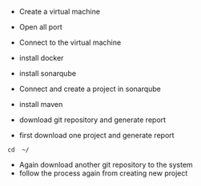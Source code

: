 * Create a virtual machine
* Open all port
* Connect to the virtual machine
* install docker
* install sonarqube
* Connect and create a project in sonarqube
* install maven
* download git repository and generate report



* first download one project and generate report

```
cd  ~/
```
* Again download another git repository to the system
* follow the process again from creating new project